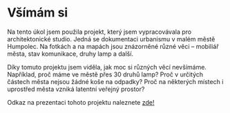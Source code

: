 # Všímám si

Na tento úkol jsem použila projekt, který jsem vypracovávala pro architektonické studio.
Jedná se dokumentaci urbanismu v malém městě Humpolec. Na fotkách a na mapách jsou znázorněné různé věci – mobiliář města, stav komunikace, druhy lamp a další.

Díky tomuto projektu jsem viděla, jak moc si různých věcí nevšímáme. Například, proč máme ve městě přes 30 druhů lamp? Proč v určitých částech města nejsou žádné koše na odpadky? Proč na některých místech i uprostřed města vzniká latentní veřejný prostor?

Odkaz na prezentaci tohoto projektu naleznete <a href="https://drive.google.com/drive/folders/1GZTQnDyVkK5Zwyu0ELcrEB3e0yUk-7T3?usp=sharing">zde!</a>
